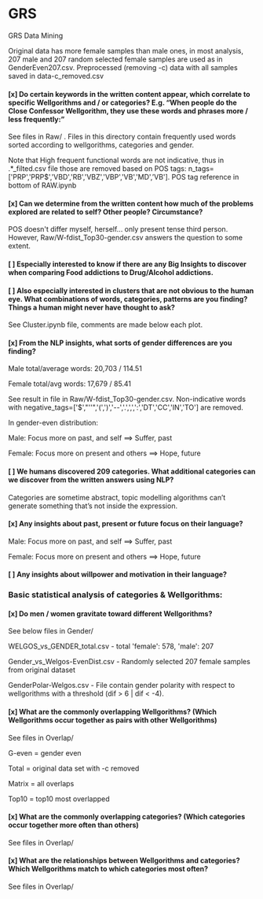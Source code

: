 # GRS
GRS Data Mining

Original data has more female samples than male ones, in most analysis, 207 male and 207 random selected female samples are used as in GenderEven207.csv. Preprocessed (removing -c) data with all samples saved in data-c_removed.csv

#### [x] Do certain keywords in the written content appear, which correlate to specific Wellgorithms and / or categories? E.g. “When people do the Close Confessor Wellgorithm, they use these words and phrases more / less frequently:”

See files in Raw/ . Files in this directory contain frequently used words sorted according to wellgorithms, categories and gender.

Note that High frequent functional words are not indicative, thus in .*_filted.csv file those are removed based on POS tags: n_tags=['PRP','PRP$','VBD','RB','VBZ','VBP','VB','MD',’VB']. POS tag reference in bottom of RAW.ipynb

#### [x] Can we determine from the written content how much of the problems explored are related to self? Other people? Circumstance?
POS doesn't differ myself, herself... only present tense third person. However, Raw/W-fdist_Top30-gender.csv answers the question to some extent.

#### [ ] Especially interested to know if there are any Big Insights to discover when comparing Food addictions to Drug/Alcohol addictions.


#### [ ] Also especially interested in clusters that are not obvious to the human eye. What combinations of words, categories, patterns are you finding? Things a human might never have thought to ask?

See Cluster.ipynb file, comments are made below each plot.

#### [x] From the NLP insights, what sorts of gender differences are you finding?
     
Male total/average words: 20,703 / 114.51

Female total/avg words:  17,679 / 85.41

See result in file in Raw/W-fdist_Top30-gender.csv. Non-indicative words with negative_tags=['$',"''",'(',')','--','.',',',':','DT','CC','IN','TO'] are removed.

In gender-even distribution:

Male: Focus more on past, and self ==> Suffer, past

Female: Focus more on present and others ==> Hope, future
    
#### [ ] We humans discovered 209 categories. What additional categories can we discover from the written answers using NLP?  
Categories are sometime abstract, topic modelling algorithms can’t generate something that’s not inside the expression.

#### [x] Any insights about past, present or future focus on their language?

Male: Focus more on past, and self ==> Suffer, past

Female: Focus more on present and others ==> Hope, future


#### [ ] Any insights about willpower and motivation in their language?

### Basic statistical analysis of categories & Wellgorithms:

#### [x] Do men / women gravitate toward different Wellgorithms?
  
See below files in Gender/

WELGOS_vs_GENDER_total.csv - total 'female': 578, 'male': 207

Gender_vs_Welgos-EvenDist.csv - Randomly selected 207 female samples from original dataset

GenderPolar-Welgos.csv - File contain gender polarity with respect to wellgorithms with a threshold (dif > 6 | dif < -4).

#### [x] What are the commonly overlapping Wellgorithms? (Which Wellgorithms occur together as pairs with other Wellgorithms)
See files in Overlap/

G-even = gender even

Total = original data set with -c removed

Matrix = all overlaps

Top10 = top10 most overlapped 

#### [x] What are the commonly overlapping categories? (Which categories occur together more often than others)

See files in Overlap/

#### [x] What are the relationships between Wellgorithms and categories? Which Wellgorithms match to which categories most often?

See files in Overlap/

